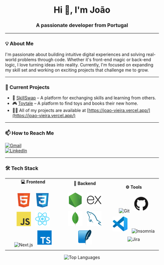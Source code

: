 <h1 align="center">Hi 👋, I'm João</h1>
<h3 align="center">A passionate developer from Portugal</h3>

---

### 💡 About Me

I'm passionate about building intuitive digital experiences and solving real-world problems through code. Whether it's front-end magic or back-end logic, I love turning ideas into reality. Currently, I'm focused on expanding my skill set and working on exciting projects that challenge me to grow.

---

### 🔭 Current Projects

- 🚀 [SkillSwap](https://github.com/joaovieira77/FinalProjectB4F) – A platform for exchanging skills and learning from others.
- 🎮 [Toytale](https://github.com/joaovieira77/toytale) – A platform to find toys and books their new home.
- 👨‍💻 All of my projects are available at [https://joao-vieira.vercel.app/](https://joao-vieira.vercel.app/)

---
### 📫 How to Reach Me

<p align="left">
  <a href="mailto:joao7vieira@gmail.com" target="_blank">
    <img src="https://www.svgrepo.com/show/303161/gmail-icon-logo.svg" alt="Gmail" width="40" height="40"/>
  </a>
 <br>
  <a href="https://linkedin.com/in/joaovieira01/" target="_blank">
    <img src="https://raw.githubusercontent.com/rahuldkjain/github-profile-readme-generator/master/src/images/icons/Social/linked-in-alt.svg" alt="LinkedIn" width="40" height="40"/>
  </a>
</p>

---
### 🛠️ Tech Stack

<table>
  <tr>
    <td align="center">
      <strong>💻 Frontend</strong><br/><br/>
      <img src="https://raw.githubusercontent.com/devicons/devicon/master/icons/html5/html5-original.svg" alt="HTML" width="48" height="48" style="margin: 5px;"/>
      <img src="https://raw.githubusercontent.com/devicons/devicon/master/icons/css3/css3-original.svg" alt="CSS" width="48" height="48" style="margin: 5px;"/>
      <img src="https://raw.githubusercontent.com/devicons/devicon/master/icons/javascript/javascript-original.svg" alt="JavaScript" width="48" height="48" style="margin: 5px;"/>
      <img src="https://raw.githubusercontent.com/devicons/devicon/master/icons/react/react-original.svg" alt="React" width="48" height="48" style="margin: 5px;"/>
      <img src="https://cdn.worldvectorlogo.com/logos/nextjs-2.svg" alt="Next.js" width="48" height="48" style="margin: 5px;"/>
      <img src="https://raw.githubusercontent.com/devicons/devicon/master/icons/typescript/typescript-original.svg" alt="TypeScript" width="48" height="48" style="margin: 5px;"/>
    </td>

  <td align="center">
      <strong>🧠 Backend</strong><br/><br/>
      <img src="https://raw.githubusercontent.com/devicons/devicon/master/icons/nodejs/nodejs-original.svg" alt="Node.js" width="48" height="48" style="margin: 5px;"/>
      <img src="https://raw.githubusercontent.com/devicons/devicon/master/icons/express/express-original.svg" alt="Express.js" width="48" height="48" style="margin: 5px;"/>
      <img src="https://raw.githubusercontent.com/devicons/devicon/master/icons/mongodb/mongodb-original.svg" alt="MongoDB" width="48" height="48" style="margin: 5px;"/>
      <img src="https://raw.githubusercontent.com/devicons/devicon/master/icons/mysql/mysql-original.svg" alt="SQL" width="48" height="48" style="margin: 5px;"/>
      <img src="https://raw.githubusercontent.com/devicons/devicon/master/icons/sqlite/sqlite-original.svg" alt="SQLite" width="48" height="48" style="margin: 5px;"/>
    </td>

  <td align="center">
      <strong>⚙️ Tools</strong><br/><br/>
      <img src="https://www.vectorlogo.zone/logos/git-scm/git-scm-icon.svg" alt="Git" width="48" height="48" style="margin: 5px;"/>
      <img src="https://raw.githubusercontent.com/devicons/devicon/master/icons/github/github-original.svg" alt="GitHub" width="48" height="48" style="margin: 5px;"/>
      <img src="https://raw.githubusercontent.com/devicons/devicon/master/icons/vscode/vscode-original.svg" alt="VS Code" width="48" height="48" style="margin: 5px;"/>
      <img src="https://www.svgrepo.com/show/353904/insomnia.svg" alt="Insomnia" width="48" height="48" style="margin: 5px;"/>
      <img src="https://cdn.worldvectorlogo.com/logos/jira-1.svg" alt="Jira" width="48" height="48" style="margin: 5px;"/>
    </td>
  </tr>
</table>

<p align="center">
  <img src="https://github-readme-stats.vercel.app/api/top-langs?username=joaovieira77&show_icons=true&locale=en&layout=compact" alt="Top Languages" />
</p>





